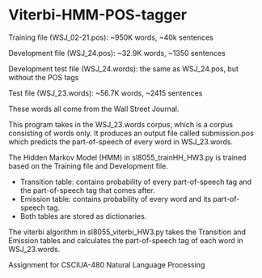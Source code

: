 # Viterbi-HMM-POS-tagger

Training file (WSJ_02-21.pos): ~950K words, ~40k sentences

Development file (WSJ_24.pos): ~32.9K words, ~1350 sentences

Development test file (WSJ_24.words): the same as WSJ_24.pos, but without the POS tags

Test file (WSJ_23.words): ~56.7K words, ~2415 sentences

These words all come from the Wall Street Journal.




This program takes in the WSJ_23.words corpus, which is a corpus consisting of words only.
It produces an output file called submission.pos which predicts the part-of-speech of every word in WSJ_23.words.

The Hidden Markov Model (HMM) in sl8055_trainHH_HW3.py is trained based on the Training file and Development file.
- Transition table: contains probability of every part-of-speech tag and the part-of-speech tag that comes after.
- Emission table: contains probability of every word and its part-of-speech tag.
- Both tables are stored as dictionaries.
  
The viterbi algorithm in sl8055_viterbi_HW3.py takes the Transition and Emission tables and calculates the part-of-speech tag of each word in WSJ_23.words.

Assignment for CSCIUA-480 Natural Language Processing
